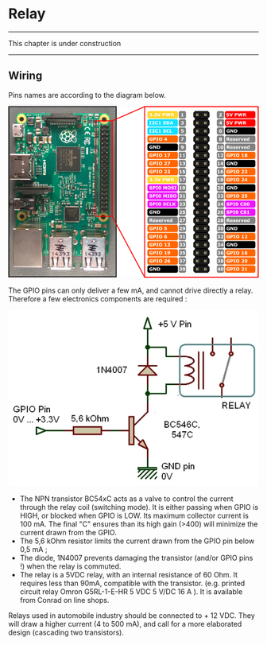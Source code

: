 # Relay

---

This chapter is under construction

---

## Wiring

Pins names are according to the diagram below.

![](RP2_Pinout.png)

The GPIO pins can only deliver a few mA, and cannot drive directly a relay. Therefore a few electronics components are required : 

![](Relay.jpg)

* The NPN transistor BC54xC acts as a valve to control the current through the relay coil (switching mode). It is either passing when GPIO is HIGH, or blocked when GPIO is LOW. Its maximum collector current is 100 mA. The final "C" ensures than its high gain (>400) will minimize the current drawn from the GPIO.
* The 5,6 kOhm resistor limits the current drawn from the GPIO pin below 0,5 mA ; 
* The diode, 1N4007 prevents damaging the transistor (and/or GPIO pins !) when the relay is commuted. 
* The relay is a 5VDC relay, with an internal resistance of 60 Ohm. It requires less than 90mA,  compatible with the transistor. (e.g. printed circuit relay Omron G5RL-1-E-HR 5 VDC 5 V/DC 16 A ). It is available from Conrad on line shops. 

Relays used in automobile industry should be connected to + 12 VDC. They will draw a higher current (4 to 500 mA), and call for a more elaborated design (cascading two transistors). 


